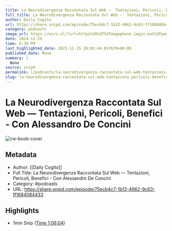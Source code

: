 ```yaml
---
title: La Neurodivergenza Raccontata Sul Web —  Tentazioni, Pericoli, Benefici - Con Alessandro De Concini
full_title: La Neurodivergenza Raccontata Sul Web —  Tentazioni, Pericoli, Benefici - Con Alessandro De Concini
author: Daily Cogito
url: https://share.snipd.com/episode/75ecb4c7-1b13-4662-9c63-ff1684084433
category: podcasts
image_url: https://wsrv.nl/?url=https%3A%2F%2Fmegaphone.imgix.net%2Fpodcasts%2F177bc612-1af5-11ec-bff3-6bcded6ec32e%2Fimage%2FDAILY_COGITO_NEW_VOIS_01.jpg%3Fixlib%3Drails-4.3.1%26max-w%3D3000%26max-h%3D3000%26fit%3Dcrop%26auto%3Dformat%2Ccompress&w=100&h=100
date: 2024-12-29
time: 6:39 PM
last_highlighted_date: 2023-11-15 20:02:44.057670+00:00
published_date: None
summary: |
  None
source: snipd
permalink: l/podcasts/la-neurodivergenza-raccontata-sul-web-tentazioni-pericoli-benefici-con-alessandro-de-concini
slug: la-neurodivergenza-raccontata-sul-web-tentazioni-pericoli-benefici-con-alessandro-de-concini
---
```

# La Neurodivergenza Raccontata Sul Web —  Tentazioni, Pericoli, Benefici - Con Alessandro De Concini

![rw-book-cover](https://wsrv.nl/?url=https%3A%2F%2Fmegaphone.imgix.net%2Fpodcasts%2F177bc612-1af5-11ec-bff3-6bcded6ec32e%2Fimage%2FDAILY_COGITO_NEW_VOIS_01.jpg%3Fixlib%3Drails-4.3.1%26max-w%3D3000%26max-h%3D3000%26fit%3Dcrop%26auto%3Dformat%2Ccompress&w=100&h=100)

## Metadata
- Author: [[Daily Cogito]]
- Full Title: La Neurodivergenza Raccontata Sul Web —  Tentazioni, Pericoli, Benefici - Con Alessandro De Concini
- Category: #podcasts
- URL: https://share.snipd.com/episode/75ecb4c7-1b13-4662-9c63-ff1684084433

## Highlights
- 1min Snip ([Time 1:06:04](https://share.snipd.com/snip/eb5300ab-3435-4ff3-af50-227b0099715c))



